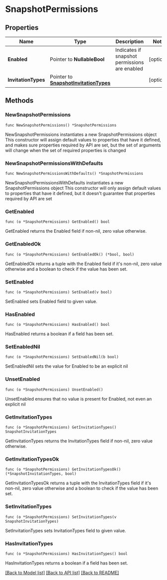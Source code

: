 # SnapshotPermissions

## Properties

Name | Type | Description | Notes
------------ | ------------- | ------------- | -------------
**Enabled** | Pointer to **NullableBool** | Indicates if snapshot permissions are enabled | [optional] 
**InvitationTypes** | Pointer to [**SnapshotInvitationTypes**](SnapshotInvitationTypes.md) |  | [optional] 

## Methods

### NewSnapshotPermissions

`func NewSnapshotPermissions() *SnapshotPermissions`

NewSnapshotPermissions instantiates a new SnapshotPermissions object
This constructor will assign default values to properties that have it defined,
and makes sure properties required by API are set, but the set of arguments
will change when the set of required properties is changed

### NewSnapshotPermissionsWithDefaults

`func NewSnapshotPermissionsWithDefaults() *SnapshotPermissions`

NewSnapshotPermissionsWithDefaults instantiates a new SnapshotPermissions object
This constructor will only assign default values to properties that have it defined,
but it doesn't guarantee that properties required by API are set

### GetEnabled

`func (o *SnapshotPermissions) GetEnabled() bool`

GetEnabled returns the Enabled field if non-nil, zero value otherwise.

### GetEnabledOk

`func (o *SnapshotPermissions) GetEnabledOk() (*bool, bool)`

GetEnabledOk returns a tuple with the Enabled field if it's non-nil, zero value otherwise
and a boolean to check if the value has been set.

### SetEnabled

`func (o *SnapshotPermissions) SetEnabled(v bool)`

SetEnabled sets Enabled field to given value.

### HasEnabled

`func (o *SnapshotPermissions) HasEnabled() bool`

HasEnabled returns a boolean if a field has been set.

### SetEnabledNil

`func (o *SnapshotPermissions) SetEnabledNil(b bool)`

 SetEnabledNil sets the value for Enabled to be an explicit nil

### UnsetEnabled
`func (o *SnapshotPermissions) UnsetEnabled()`

UnsetEnabled ensures that no value is present for Enabled, not even an explicit nil
### GetInvitationTypes

`func (o *SnapshotPermissions) GetInvitationTypes() SnapshotInvitationTypes`

GetInvitationTypes returns the InvitationTypes field if non-nil, zero value otherwise.

### GetInvitationTypesOk

`func (o *SnapshotPermissions) GetInvitationTypesOk() (*SnapshotInvitationTypes, bool)`

GetInvitationTypesOk returns a tuple with the InvitationTypes field if it's non-nil, zero value otherwise
and a boolean to check if the value has been set.

### SetInvitationTypes

`func (o *SnapshotPermissions) SetInvitationTypes(v SnapshotInvitationTypes)`

SetInvitationTypes sets InvitationTypes field to given value.

### HasInvitationTypes

`func (o *SnapshotPermissions) HasInvitationTypes() bool`

HasInvitationTypes returns a boolean if a field has been set.


[[Back to Model list]](../README.md#documentation-for-models) [[Back to API list]](../README.md#documentation-for-api-endpoints) [[Back to README]](../README.md)


